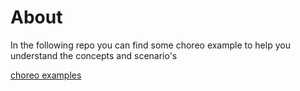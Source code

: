 # About

In the following repo you can find some choreo example to help you understand the concepts and scenario's 

[choreo examples](https://github.com/kform-dev/choreo-examples)